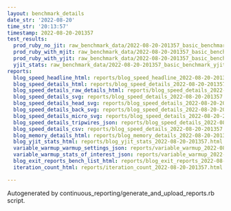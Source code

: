 ```yaml
---
layout: benchmark_details
date_str: '2022-08-20'
time_str: '20:13:57'
timestamp: 2022-08-20-201357
test_results:
  prod_ruby_no_jit: raw_benchmark_data/2022-08-20-201357_basic_benchmark_prod_ruby_no_jit.json
  prod_ruby_with_mjit: raw_benchmark_data/2022-08-20-201357_basic_benchmark_prod_ruby_with_mjit.json
  prod_ruby_with_yjit: raw_benchmark_data/2022-08-20-201357_basic_benchmark_prod_ruby_with_yjit.json
  yjit_stats: raw_benchmark_data/2022-08-20-201357_basic_benchmark_yjit_stats.json
reports:
  blog_speed_headline_html: reports/blog_speed_headline_2022-08-20-201357.html
  blog_speed_details_html: reports/blog_speed_details_2022-08-20-201357.html
  blog_speed_details_raw_details_html: reports/blog_speed_details_2022-08-20-201357.raw_details.html
  blog_speed_details_svg: reports/blog_speed_details_2022-08-20-201357.svg
  blog_speed_details_head_svg: reports/blog_speed_details_2022-08-20-201357.head.svg
  blog_speed_details_back_svg: reports/blog_speed_details_2022-08-20-201357.back.svg
  blog_speed_details_micro_svg: reports/blog_speed_details_2022-08-20-201357.micro.svg
  blog_speed_details_tripwires_json: reports/blog_speed_details_2022-08-20-201357.tripwires.json
  blog_speed_details_csv: reports/blog_speed_details_2022-08-20-201357.csv
  blog_memory_details_html: reports/blog_memory_details_2022-08-20-201357.html
  blog_yjit_stats_html: reports/blog_yjit_stats_2022-08-20-201357.html
  variable_warmup_warmup_settings_json: reports/variable_warmup_2022-08-20-201357.warmup_settings.json
  variable_warmup_stats_of_interest_json: reports/variable_warmup_2022-08-20-201357.stats_of_interest.json
  blog_exit_reports_bench_list_html: reports/blog_exit_reports_2022-08-20-201357.bench_list.html
  iteration_count_html: reports/iteration_count_2022-08-20-201357.html

---
```

Autogenerated by continuous_reporting/generate_and_upload_reports.rb script.
